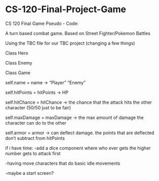 # CS-120-Final-Project-Game

CS 120 Final Game Pseudo - Code:

A turn based combat game. Based on Street Fighter/Pokemon Battles

Using the TBC file for our TBC project 
(changing a few things)

Class Hero 

Class Enemy 

Class Game 


self.name = name -> “Player” “Enemy”

self.hitPoints = hitPoints -> HP 

self.hitChance = hitChance -> the chance that the attack hits the other character (50/50 just to be fair)

self.maxDamage = maxDamage -> the max amount of damage the character can do to the other

self.armor = armor -> can deflect damage. the points that are deflected don’t subtract from hitPoints


if i have time:
-add a dice component where who ever gets the higher number gets to attack first

-having move characters that do basic idle movements

-maybe a start screen?

